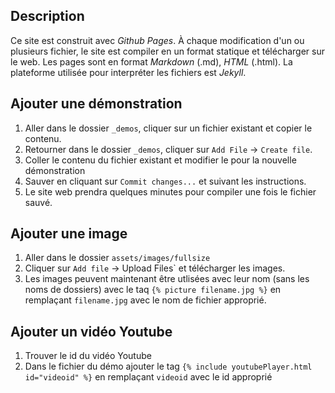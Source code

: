 ## Description ##

Ce site est construit avec *Github Pages*. À chaque modification d'un ou plusieurs fichier, le site est compiler en un format statique et télécharger sur le web. Les pages sont en format *Markdown* (.md), *HTML* (.html). La plateforme utilisée pour interpréter les fichiers est *Jekyll*.

## Ajouter une démonstration ##

1. Aller dans le dossier `_demos`, cliquer sur un fichier existant et copier le contenu.
2. Retourner dans le dossier `_demos`, cliquer sur `Add File` -> `Create file`.
3. Coller le contenu du fichier existant et modifier le pour la nouvelle démonstration
4. Sauver en cliquant sur `Commit changes...` et suivant les instructions.
5. Le site web prendra quelques minutes pour compiler une fois le fichier sauvé.

## Ajouter une image ##

1. Aller dans le dossier `assets/images/fullsize`
2. Cliquer sur `Add file` -> Upload Files` et télécharger les images.
3. Les images peuvent maintenant être utlisées avec leur nom (sans les noms de dossiers) avec le taq `{% picture filename.jpg %}` en remplaçant `filename.jpg` avec le nom de fichier approprié.

## Ajouter un vidéo Youtube ##

1. Trouver le id du vidéo Youtube
2. Dans le fichier du démo ajouter le tag `{% include youtubePlayer.html id="videoid" %}` en remplaçant `videoid` avec le id approprié
